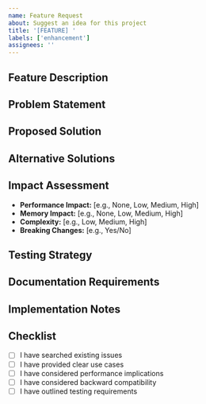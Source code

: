 ```yaml
---
name: Feature Request
about: Suggest an idea for this project
title: '[FEATURE] '
labels: ['enhancement']
assignees: ''
---
```


## Feature Description
<!-- A clear and concise description of the feature you'd like -->

## Problem Statement
<!-- A clear and concise description of what problem this feature would solve -->

## Proposed Solution
<!-- A clear and concise description of what you want to happen -->

## Alternative Solutions
<!-- A clear and concise description of any alternative solutions you've considered -->

## Impact Assessment

- **Performance Impact:** [e.g., None, Low, Medium, High]
- **Memory Impact:** [e.g., None, Low, Medium, High]
- **Complexity:** [e.g., Low, Medium, High]
- **Breaking Changes:** [e.g., Yes/No]

## Testing Strategy
<!-- How would you test this feature? -->

## Documentation Requirements
<!-- What documentation would be needed? -->

## Implementation Notes
<!-- Any technical considerations or implementation details -->

## Checklist

- [ ] I have searched existing issues
- [ ] I have provided clear use cases
- [ ] I have considered performance implications
- [ ] I have considered backward compatibility
- [ ] I have outlined testing requirements 